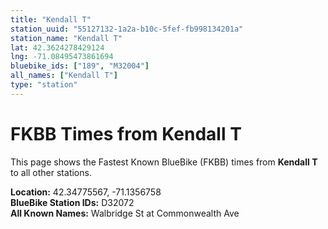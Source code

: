 ```yaml
---
title: "Kendall T"
station_uuid: "55127132-1a2a-b10c-5fef-fb998134201a"
station_name: "Kendall T"
lat: 42.3624278429124
lng: -71.08495473861694
bluebike_ids: ["189", "M32004"]
all_names: ["Kendall T"]
type: "station"
---
```


# FKBB Times from Kendall T

This page shows the Fastest Known BlueBike (FKBB) times from **Kendall T** to all other stations.

**Location:** 42.34775567, -71.1356758  
**BlueBike Station IDs:** D32072  
**All Known Names:** Walbridge St at Commonwealth Ave

